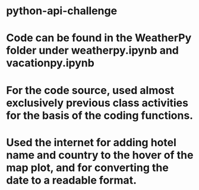 # python-api-challenge
# Code can be found in the WeatherPy folder under weatherpy.ipynb and vacationpy.ipynb
# For the code source, used almost exclusively previous class activities for the basis of the coding functions.
# Used the internet for adding hotel name and country to the hover of the map plot, and for converting the date to a readable format.
